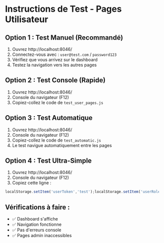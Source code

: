 # Instructions de Test - Pages Utilisateur

## Option 1 : Test Manuel (Recommandé)
1. Ouvrez http://localhost:8046/
2. Connectez-vous avec : `user@test.com` / `password123`
3. Vérifiez que vous arrivez sur le dashboard
4. Testez la navigation vers les autres pages

## Option 2 : Test Console (Rapide)
1. Ouvrez http://localhost:8046/
2. Console du navigateur (F12)
3. Copiez-collez le code de `test_user_pages.js`

## Option 3 : Test Automatique
1. Ouvrez http://localhost:8046/
2. Console du navigateur (F12)
3. Copiez-collez le code de `test_automatic.js`
4. Le test navigue automatiquement entre les pages

## Option 4 : Test Ultra-Simple
1. Ouvrez http://localhost:8046/
2. Console du navigateur (F12)
3. Copiez cette ligne :
```javascript
localStorage.setItem('userToken','test');localStorage.setItem('userRole','user');localStorage.setItem('userData',JSON.stringify({id:'1',email:'user@test.com',role:'user',full_name:'Test User'}));['/dashboard','/test-results','/profile'].forEach(p=>{console.log(`Test: ${p}`);window.location.href=p;});
```

## Vérifications à faire :
- ✅ Dashboard s'affiche
- ✅ Navigation fonctionne
- ✅ Pas d'erreurs console
- ✅ Pages admin inaccessibles 